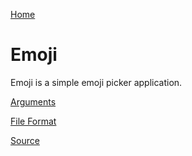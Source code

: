 [Home](https://craigahobbs.github.io/emoji/)

# Emoji

Emoji is a simple emoji picker application.

[Arguments](https://craigahobbs.github.io/emoji/#var.vHelp=true)

[File Format](https://craigahobbs.github.io/emoji/#var.vConfig=true)

[Source](https://github.com/craigahobbs/craigahobbs.github.io/tree/main/emoji)
